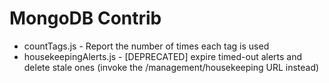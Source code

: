 MongoDB Contrib
===============

  * countTags.js - Report the number of times each tag is used
  * housekeepingAlerts.js - [DEPRECATED] expire timed-out alerts and delete stale ones
    (invoke the /management/housekeeping URL instead)
